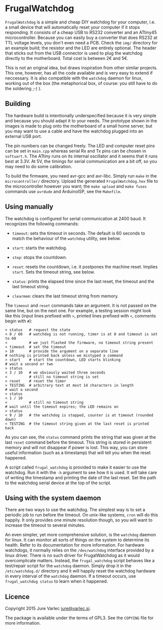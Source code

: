 # FrugalWatchdog

`FrugalWatchdog` is a simple and cheap DIY watchdog for your computer,
i.e. a small device that will automatically reset your computer if it
stops responding. It consists of a cheap USB to RS232 converter and an
ATtiny45 microcontroller. Because you can easily buy a converter that
does RS232 at TTL voltage levels, you don't even need a PCB. Check the
`img/` directory for an example build; the resistor and the LED are
entirely optional. The header that sticks out from the USB connector
is used to plug the watchdog directly to the motherboard. Total cost
is between 2€ and 5€.

This is not an original idea, but draws inspiration from other similar
projects. This one, however, has all the code available and is very
easy to extend if neccessary. It is also compatible with the
`watchdog` daemon for linux, working out of the box (the metaphorical
box, of course: you still have to do the soldering ;-) ).

## Building

The hardware build is intentionally underspecified because it is very
simple and because you should adapt it to your needs. The prototype
shown in the images is made to plug onto the motherboard of a small
home server, but you may want to use a cable and have the watchdog
plugged into an external USB port.

The pin numbers can be changed freely. The LED and computer reset pins
can be set in `main.cpp` whereas serial Rx and Tx pins can be chosen
in `softuart.h`. The ATtiny runs on its internal oscillator and it
seems that it runs best at 3.3V. At 5V, the timings for serial
communication are a bit off, so you may need to do some calibration.

To build the firmware, you need avr-gcc and avr-libc. Simply run
`make` in the `microcontroller/` directory. Upload the generated
`FrugalWatchdog.hex` file to the microcontroller however you want; the
`make upload` and `make fuses` commands use `avrdude` and ArduinoISP,
see the `Makefile`.

## Using manually

The watchdog is configured for serial communication at 2400 baud. It
recognizes the following commands:

  - `timeout`: sets the timeout in seconds. The default is 60 seconds
    to match the behaviour of the `watchdog` utility, see below.

  - `start`: starts the watchdog.

  - `stop`: stops the countdown.

  - `reset`: resets the countdown, i.e. it postpones the machine
     reset. Implies `start`. Sets the timeout string, see below.

  - `status`: prints the elapsed time since the last reset, the
     timeout and the last timeout string.

  - `clearmem`: clears the last timeout string from memory.

The `timeout` and `reset` commands take an argument. It is not passed
on the same line, but on the next one. For example, a testing session
might look like this (input lines prefixed with `>`, printed lines
prefixed with `<`, comments begin with `#`):

    > status   # request the state
    < 0 / 60   # watchdog is not running, timer is at 0 and timeout is set to 60
    <          # we just flashed the firmware, no timeout string present
    > timeout  # set the timeout
    > 10       # provide the argument on a separate line
    # nothing is printed back unless we mistyped a command
    > start    # start the countdown, LED starts blinking
    # wait a second or two
    > status
    < 3 / 10   # we obviously waited three seconds
    <          # still no timeout string is set
    > reset    # reset the timer
    > TESTING  # arbitrary text at most 14 characters in length
    # wait a second
    > status
    < 1 / 10
    <          # still no timeout string
    # wait until the timeout expires; the LED remains on
    > status
    < 9 / 10   # the watchdog is stopped, counter is at timeout (rounded down)
    < TESTING  # the timeout string given at the last reset is printed back

As you can see, the `status` command prints the string that was given
at the last `reset` command before the timeout. This string is stored
in persistent memory and will not disappear if power is lost. This
way, you can store useful information (such as a timestamp) that will
tell you when the reset happened.

A script called `frugal_watchdog` is provided to make it easier to use
the watchdog. Run it with the `-h` argument to see how it is used. It
will take care of writing the timestamp and printing the date of the
last reset. Set the path to the watchdog serial device at the top of
the script.

## Using with the system daemon

There are two ways to use the watchdog. The simplest way is to set a
periodic job to run before the timeout. On unix-like systems, `cron`
will do this happily. It only provides one minute resolution though,
so you will want to increase the timeout to several minutes.

An even simpler, yet more comprehensive solution, is the `watchdog`
daemon for linux. It can monitor all sorts of things on the system to
determine its health. Refer to its documentation for more
information. For hardware watchdogs, it normally relies on the
`/dev/watchdog` interface provided by a linux driver. There is no such
driver for FrugalWatchdog as it would overcomplicate matters. Instead,
the `frugal_watchdog` script behaves like a test/repair script for the
`watchdog` daemon. Simply drop it in the `/etc/watchdog.d/` directory
and it will happily reset the watchdog hardware in every interval of
the `watchdog` daemon. If a timeout occurs, use `frugal_watchdog
status` to learn when it happened.

## Licence

Copyright 2015 Jure Varlec <jure@varlec.si>.

The package is available under the terms of GPL3. See the `COPYING`
file for more information.
